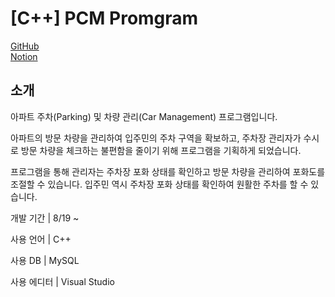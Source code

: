 # [C++] PCM Promgram

[GitHub](https://github.com/m04j00/PVM__Program)  
[Notion](https://roomy-den-e50.notion.site/C-PCM-Promgram-195fcc6af7d147f89f605d329d00b309)
## 소개

아파트 주차(Parking) 및 차량 관리(Car Management) 프로그램입니다.

아파트의 방문 차량을 관리하여 입주민의 주차 구역을 확보하고, 주차장 관리자가 수시로 방문 차량을 체크하는 불편함을 줄이기 위해 프로그램을 기획하게 되었습니다.

프로그램을 통해 관리자는 주차장 포화 상태를 확인하고 방문 차량을 관리하여 포화도를 조절할 수 있습니다. 입주민 역시 주차장 포화 상태를 확인하여 원활한 주차를 할 수 있습니다.
  
  
개발 기간 |  8/19 ~

사용 언어 | C++

사용 DB | MySQL

사용 에디터 | Visual Studio 

